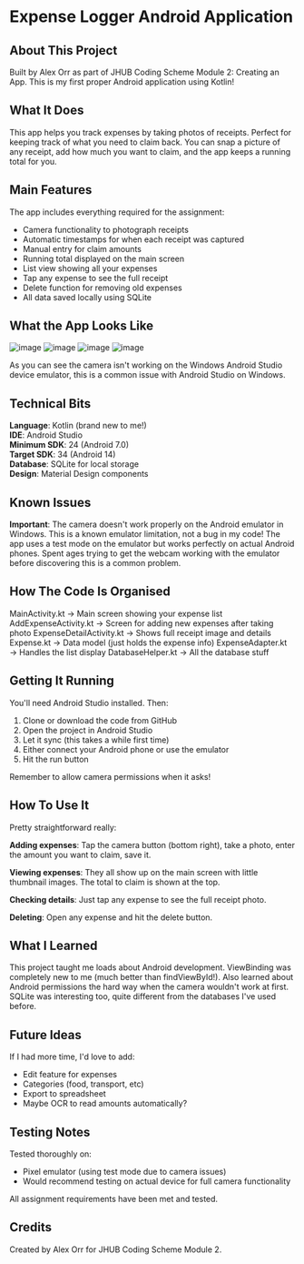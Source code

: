 # Expense Logger Android Application

## About This Project
Built by Alex Orr as part of JHUB Coding Scheme Module 2: Creating an App. This is my first proper Android application using Kotlin!

## What It Does
This app helps you track expenses by taking photos of receipts. Perfect for keeping track of what you need to claim back. You can snap a picture of any receipt, add how much you want to claim, and the app keeps a running total for you.

## Main Features
The app includes everything required for the assignment:
* Camera functionality to photograph receipts
* Automatic timestamps for when each receipt was captured
* Manual entry for claim amounts
* Running total displayed on the main screen
* List view showing all your expenses
* Tap any expense to see the full receipt
* Delete function for removing old expenses
* All data saved locally using SQLite

## What the App Looks Like

![image](https://github.com/user-attachments/assets/6c7853a1-a414-49f6-a50f-30ce66c495f1)
![image](https://github.com/user-attachments/assets/0f17ccd3-548f-4f59-977e-362beb9b654d)
![image](https://github.com/user-attachments/assets/923c6a33-456b-493e-a441-05944ec896ca)
![image](https://github.com/user-attachments/assets/1d5c0a81-7f8a-4f64-836b-efef00ed5575)

As you can see the camera isn't working on the Windows Android Studio device emulator, this is a common issue with Android Studio on Windows.

## Technical Bits
**Language**: Kotlin (brand new to me!)  
**IDE**: Android Studio  
**Minimum SDK**: 24 (Android 7.0)  
**Target SDK**: 34 (Android 14)  
**Database**: SQLite for local storage  
**Design**: Material Design components

## Known Issues
**Important**: The camera doesn't work properly on the Android emulator in Windows. This is a known emulator limitation, not a bug in my code! The app uses a test mode on the emulator but works perfectly on actual Android phones. Spent ages trying to get the webcam working with the emulator before discovering this is a common problem.

## How The Code Is Organised
MainActivity.kt          → Main screen showing your expense list
AddExpenseActivity.kt    → Screen for adding new expenses after taking photo
ExpenseDetailActivity.kt → Shows full receipt image and details
Expense.kt              → Data model (just holds the expense info)
ExpenseAdapter.kt       → Handles the list display
DatabaseHelper.kt       → All the database stuff

## Getting It Running
You'll need Android Studio installed. Then:

1. Clone or download the code from GitHub
2. Open the project in Android Studio
3. Let it sync (this takes a while first time)
4. Either connect your Android phone or use the emulator
5. Hit the run button

Remember to allow camera permissions when it asks!

## How To Use It
Pretty straightforward really:

**Adding expenses**: Tap the camera button (bottom right), take a photo, enter the amount you want to claim, save it.

**Viewing expenses**: They all show up on the main screen with little thumbnail images. The total to claim is shown at the top.

**Checking details**: Just tap any expense to see the full receipt photo.

**Deleting**: Open any expense and hit the delete button.

## What I Learned
This project taught me loads about Android development. ViewBinding was completely new to me (much better than findViewById!). Also learned about Android permissions the hard way when the camera wouldn't work at first. SQLite was interesting too, quite different from the databases I've used before.

## Future Ideas
If I had more time, I'd love to add:
* Edit feature for expenses
* Categories (food, transport, etc)
* Export to spreadsheet
* Maybe OCR to read amounts automatically?

## Testing Notes
Tested thoroughly on:
* Pixel emulator (using test mode due to camera issues)
* Would recommend testing on actual device for full camera functionality

All assignment requirements have been met and tested.

## Credits
Created by Alex Orr for JHUB Coding Scheme Module 2.
